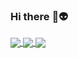 ### Hi there :vulcan_salute::alien:

<a href="https://github.com/anuraghazra/github-readme-stats">
  <img align="center" src="https://github-readme-stats.vercel.app/api?username=JonaMG0812&count_private=true&show_icons=true&theme=tokyonight" />
</a>
<a href="https://github.com/anuraghazra/github-readme-stats">
  <img align="center" src="https://github-readme-stats.vercel.app/api/top-langs/?username=JonaMG0812&layout=compact&theme=tokyonight&langs_count=10" />
</a>
<a href="https://github.com/anuraghazra/github-readme-stats">
  <img align="center" style="max-width: 100%" src="https://github-readme-stats.vercel.app/api/wakatime?username=JonaMG0812&theme=tokyonight&layout=compact&v=2" />
</a> 
